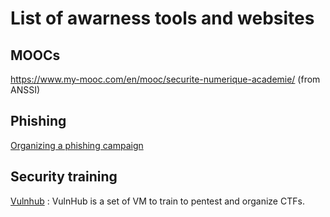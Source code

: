 # List of awarness tools and websites

## MOOCs

https://www.my-mooc.com/en/mooc/securite-numerique-academie/ (from ANSSI)

## Phishing

[Organizing a phishing campaign](phishing.md)

## Security training

[Vulnhub](https://www.vulnhub.com/) : VulnHub is a set of VM to train to pentest and organize CTFs.
